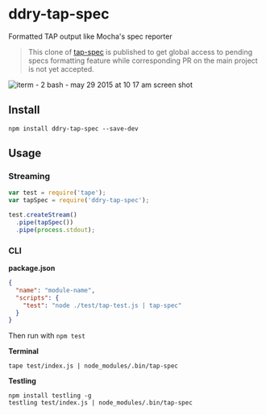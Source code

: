 # ddry-tap-spec

Formatted TAP output like Mocha's spec reporter

> This clone of [tap-spec](https://www.npmjs.com/package/tap-spec) is published to get global access to pending specs formatting feature while corresponding PR on the main project is not yet accepted.

![iterm - 2 bash - may 29 2015 at 10 17 am screen shot](https://cloud.githubusercontent.com/assets/974723/7888261/03366236-05ec-11e5-9f94-d9c2707526b7.png)

## Install

```
npm install ddry-tap-spec --save-dev
```

## Usage

### Streaming

```js
var test = require('tape');
var tapSpec = require('ddry-tap-spec');

test.createStream()
  .pipe(tapSpec())
  .pipe(process.stdout);
```

### CLI

**package.json**

```json
{
  "name": "module-name",
  "scripts": {
    "test": "node ./test/tap-test.js | tap-spec"
  }
}
```

Then run with `npm test`

**Terminal**

```
tape test/index.js | node_modules/.bin/tap-spec
```

**Testling**

```
npm install testling -g
testling test/index.js | node_modules/.bin/tap-spec
```
